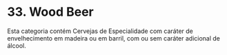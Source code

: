 # 33. Wood Beer

Esta categoria contém Cervejas de Especialidade com caráter de envelhecimento em madeira ou em barril, com ou sem caráter adicional de álcool.
